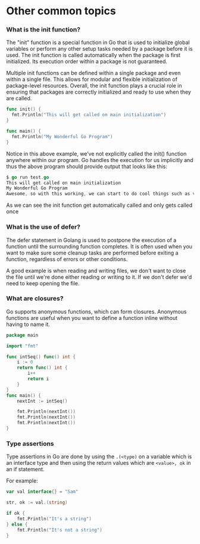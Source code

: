 # Other common topics

### What is the init function?

The "init" function is a special function in Go that is used to initialize global variables or perform any other setup tasks needed by a package before it is used. The init function is called automatically when the package is first initialized. Its execution order within a package is not guaranteed.

Multiple init functions can be defined within a single package and even within a single file. This allows for modular and flexible initialization of package-level resources. Overall, the init function plays a crucial role in ensuring that packages are correctly initialized and ready to use when they are called.

```go
func init() {
  fmt.Println("This will get called on main initialization")
}

func main() {
  fmt.Println("My Wonderful Go Program")
}
```

Notice in this above example, we’ve not explicitly called the init() function anywhere within our program. Go handles the execution for us implicitly and thus the above program should provide output that looks like this:
```go
$ go run test.go
This will get called on main initialization
My Wonderful Go Program
Awesome, so with this working, we can start to do cool things such as variable initialization.
```

As we can see the init function get automatically called and only gets called once

### What is the use of defer?

The defer statement in Golang is used to postpone the execution of a function until the surrounding function completes. It is often used when you want to make sure some cleanup tasks are performed before exiting a function, regardless of errors or other conditions.

A good example is when reading and writing files, we don't want to close the file until we're done either reading or writing to it. If we don't defer we'd need to keep opening the file.

### What are closures?

Go supports anonymous functions, which can form closures. Anonymous functions are useful when you want to define a function inline without having to name it.

```go
package main

import "fmt"

func intSeq() func() int {
    i := 0
    return func() int {
        i++
        return i
    }
}
func main() {
    nextInt := intSeq()

    fmt.Println(nextInt())
    fmt.Println(nextInt())
    fmt.Println(nextInt())
}
```

### Type assertions

Type assertions in Go are done by using the `.(<type)` on a variable which is an interface type and then using the return values which are `<value>, ok` in an if statement.

For example:
```go
var val interface{} = "Sam"

str, ok := val.(string)

if ok {
    fmt.Println("It's a string")
} else {
    fmt.Println("It's not a string")
}

